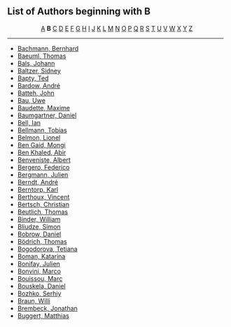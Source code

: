 <h2>List of Authors beginning with B</h2>
<p style="text-align:center"><a href="authors_A.html">A</a>&nbsp;<b>B</b>&nbsp;<a href="authors_C.html">C</a>&nbsp;<a href="authors_D.html">D</a>&nbsp;<a href="authors_E.html">E</a>&nbsp;<a href="authors_F.html">F</a>&nbsp;<a href="authors_G.html">G</a>&nbsp;<a href="authors_H.html">H</a>&nbsp;<a href="authors_I.html">I</a>&nbsp;<a href="authors_J.html">J</a>&nbsp;<a href="authors_K.html">K</a>&nbsp;<a href="authors_L.html">L</a>&nbsp;<a href="authors_M.html">M</a>&nbsp;<a href="authors_N.html">N</a>&nbsp;<a href="authors_O.html">O</a>&nbsp;<a href="authors_P.html">P</a>&nbsp;<a href="authors_Q.html">Q</a>&nbsp;<a href="authors_R.html">R</a>&nbsp;<a href="authors_S.html">S</a>&nbsp;<a href="authors_T.html">T</a>&nbsp;<a href="authors_U.html">U</a>&nbsp;<a href="authors_V.html">V</a>&nbsp;<a href="authors_W.html">W</a>&nbsp;<a href="authors_X.html">X</a>&nbsp;<a href="authors_Y.html">Y</a>&nbsp;<a href="authors_Z.html">Z</a>&nbsp;</p>
<hr width="98%" />
<ul class="authors_list">
<li><a href="author_16.html">Bachmann, Bernhard</a></li><li><a href="author_17.html">Baeuml, Thomas</a></li><li><a href="author_18.html">Bals, Johann</a></li><li><a href="author_19.html">Baltzer, Sidney</a></li><li><a href="author_20.html">Bapty, Ted</a></li><li><a href="author_21.html">Bardow, André</a></li><li><a href="author_22.html">Batteh, John</a></li><li><a href="author_23.html">Bau, Uwe</a></li><li><a href="author_24.html">Baudette, Maxime</a></li><li><a href="author_25.html">Baumgartner, Daniel</a></li><li><a href="author_26.html">Bell, Ian</a></li><li><a href="author_27.html">Bellmann, Tobias</a></li><li><a href="author_28.html">Belmon, Lionel</a></li><li><a href="author_29.html">Ben Gaid, Mongi</a></li><li><a href="author_30.html">Ben Khaled, Abir</a></li><li><a href="author_31.html">Benveniste, Albert</a></li><li><a href="author_32.html">Bergero, Federico</a></li><li><a href="author_33.html">Bergmann, Julien</a></li><li><a href="author_34.html">Berndt, André</a></li><li><a href="author_35.html">Berntorp, Karl</a></li><li><a href="author_36.html">Berthoux, Vincent</a></li><li><a href="author_37.html">Bertsch, Christian</a></li><li><a href="author_38.html">Beutlich, Thomas</a></li><li><a href="author_39.html">Binder, William</a></li><li><a href="author_40.html">Bliudze, Simon</a></li><li><a href="author_41.html">Bobrow, Daniel</a></li><li><a href="author_42.html">Bödrich, Thomas</a></li><li><a href="author_43.html">Bogodorova, Tetiana</a></li><li><a href="author_44.html">Boman, Katarina</a></li><li><a href="author_45.html">Bonifay, Julien</a></li><li><a href="author_46.html">Bonvini, Marco</a></li><li><a href="author_47.html">Bouissou, Marc</a></li><li><a href="author_48.html">Bouskela, Daniel</a></li><li><a href="author_49.html">Bozhko, Serhiy</a></li><li><a href="author_50.html">Braun, Willi</a></li><li><a href="author_51.html">Brembeck, Jonathan</a></li><li><a href="author_52.html">Buggert, Matthias</a></li></ul>